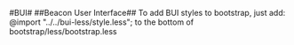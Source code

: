 #BUI#
##Beacon User Interface##
To add BUI styles to bootstrap, just add:
@import "../../bui-less/style.less";
to the bottom of bootstrap/less/bootstrap.less

